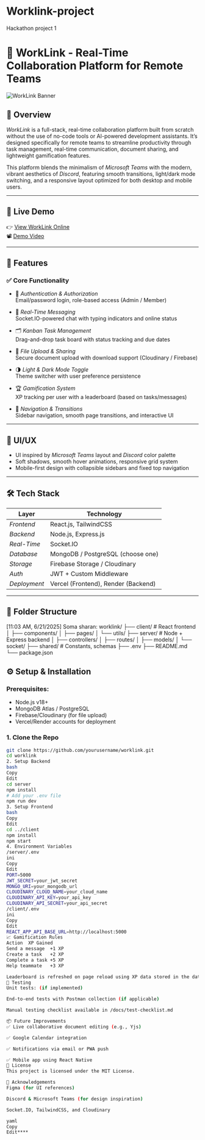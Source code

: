 # Worklink-project
Hackathon project 1
 # 💼 WorkLink - Real-Time Collaboration Platform for Remote Teams

![WorkLink Banner](https://yourdomain.com/banner-image.png) <!-- Optional banner -->

## 🚀 Overview

*WorkLink* is a full-stack, real-time collaboration platform built from scratch without the use of no-code tools or AI-powered development assistants. It’s designed specifically for remote teams to streamline productivity through task management, real-time communication, document sharing, and lightweight gamification features.

This platform blends the minimalism of *Microsoft Teams* with the modern, vibrant aesthetics of *Discord*, featuring smooth transitions, light/dark mode switching, and a responsive layout optimized for both desktop and mobile users.

---

## 🔗 Live Demo

👉 [View WorkLink Online](https://your-deployment-url.com)  
📽️ [Demo Video](https://your-demo-video.com)

---

## 📌 Features

### ✅ Core Functionality

- 🔐 *Authentication & Authorization*  
  Email/password login, role-based access (Admin / Member)

- 💬 *Real-Time Messaging*  
  Socket.IO-powered chat with typing indicators and online status

- 🗂️ *Kanban Task Management*  
  Drag-and-drop task board with status tracking and due dates

- 📎 *File Upload & Sharing*  
  Secure document upload with download support (Cloudinary / Firebase)

- 🌗 *Light & Dark Mode Toggle*  
  Theme switcher with user preference persistence

- 🏆 *Gamification System*  
  XP tracking per user with a leaderboard (based on tasks/messages)

- 🧭 *Navigation & Transitions*  
  Sidebar navigation, smooth page transitions, and interactive UI

---

## 🎨 UI/UX

- UI inspired by *Microsoft Teams* layout and *Discord* color palette
- Soft shadows, smooth hover animations, responsive grid system
- Mobile-first design with collapsible sidebars and fixed top navigation

---

## 🛠️ Tech Stack

| Layer           | Technology                      |
|----------------|----------------------------------|
| *Frontend*    | React.js, TailwindCSS            |
| *Backend*     | Node.js, Express.js              |
| *Real-Time*   | Socket.IO                        |
| *Database*    | MongoDB / PostgreSQL (choose one)|
| *Storage*     | Firebase Storage / Cloudinary    |
| *Auth*        | JWT + Custom Middleware          |
| *Deployment*  | Vercel (Frontend), Render (Backend) |

---

## 📁 Folder Structure
[11:03 AM, 6/21/2025] Soma sharan: worklink/
├── client/ # React frontend
│ ├── components/
│ ├── pages/
│ └── utils/
├── server/ # Node + Express backend
│ ├── controllers/
│ ├── routes/
│ ├── models/
│ └── socket/
├── shared/ # Constants, schemas
├── .env
├── README.md
└── package.json

## ⚙️ Setup & Installation

### Prerequisites:
- Node.js v18+
- MongoDB Atlas / PostgreSQL
- Firebase/Cloudinary (for file upload)
- Vercel/Render accounts for deployment

### 1. Clone the Repo
```bash
git clone https://github.com/yourusername/worklink.git
cd worklink
2. Setup Backend
bash
Copy
Edit
cd server
npm install
# Add your .env file
npm run dev
3. Setup Frontend
bash
Copy
Edit
cd ../client
npm install
npm start
4. Environment Variables
/server/.env
ini
Copy
Edit
PORT=5000
JWT_SECRET=your_jwt_secret
MONGO_URI=your_mongodb_url
CLOUDINARY_CLOUD_NAME=your_cloud_name
CLOUDINARY_API_KEY=your_api_key
CLOUDINARY_API_SECRET=your_api_secret
/client/.env
ini
Copy
Edit
REACT_APP_API_BASE_URL=http://localhost:5000
📈 Gamification Rules
Action	XP Gained
Send a message	+1 XP
Create a task	+2 XP
Complete a task	+5 XP
Help teammate	+3 XP

Leaderboard is refreshed on page reload using XP data stored in the database.
🧪 Testing
Unit tests: (if implemented)

End-to-end tests with Postman collection (if applicable)

Manual testing checklist available in /docs/test-checklist.md

📦 Future Improvements
✅ Live collaborative document editing (e.g., Yjs)

✅ Google Calendar integration

✅ Notifications via email or PWA push

✅ Mobile app using React Native
📜 License
This project is licensed under the MIT License.

🙌 Acknowledgements
Figma (for UI references)

Discord & Microsoft Teams (for design inspiration)

Socket.IO, TailwindCSS, and Cloudinary

yaml
Copy
Edit****
